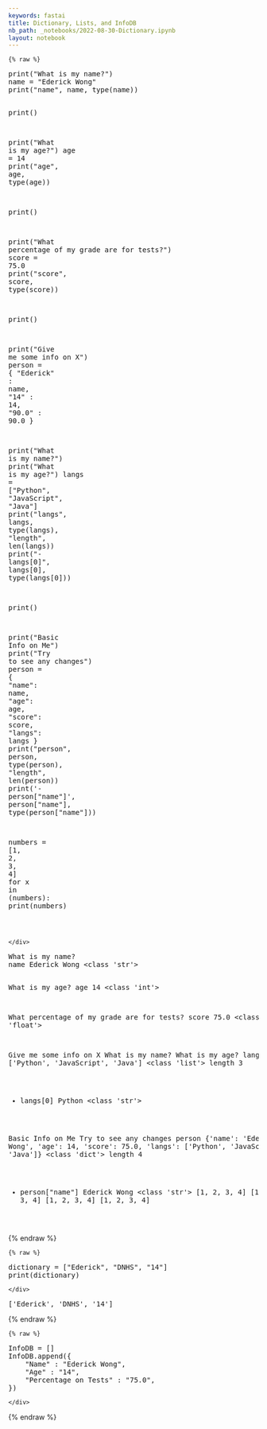 ```yaml
---
keywords: fastai
title: Dictionary, Lists, and InfoDB
nb_path: _notebooks/2022-08-30-Dictionary.ipynb
layout: notebook
---
```


<!--
#################################################
### THIS FILE WAS AUTOGENERATED! DO NOT EDIT! ###
#################################################
# file to edit: _notebooks/2022-08-30-Dictionary.ipynb
-->

<div class="container" id="notebook-container">
        
    {% raw %}
    
<div class="cell border-box-sizing code_cell rendered">
<div class="input">

<div class="inner_cell">
    <div class="input_area">
<div class=" highlight hl-ipython3"><pre><span></span><span class="nb">print</span><span class="p">(</span><span class="s2">&quot;What is my name?&quot;</span><span class="p">)</span>
<span class="n">name</span> <span class="o">=</span> <span class="s2">&quot;Ederick Wong&quot;</span>
<span class="nb">print</span><span class="p">(</span><span class="s2">&quot;name&quot;</span><span class="p">,</span> <span class="n">name</span><span class="p">,</span> <span class="nb">type</span><span class="p">(</span><span class="n">name</span><span class="p">))</span>

<span class="nb">print</span><span class="p">()</span>

<span class="nb">print</span><span class="p">(</span><span class="s2">&quot;What is my age?&quot;</span><span class="p">)</span>
<span class="n">age</span> <span class="o">=</span> <span class="mi">14</span>
<span class="nb">print</span><span class="p">(</span><span class="s2">&quot;age&quot;</span><span class="p">,</span> <span class="n">age</span><span class="p">,</span> <span class="nb">type</span><span class="p">(</span><span class="n">age</span><span class="p">))</span>

<span class="nb">print</span><span class="p">()</span>

<span class="nb">print</span><span class="p">(</span><span class="s2">&quot;What percentage of my grade are for tests?&quot;</span><span class="p">)</span>
<span class="n">score</span> <span class="o">=</span> <span class="mf">75.0</span>
<span class="nb">print</span><span class="p">(</span><span class="s2">&quot;score&quot;</span><span class="p">,</span> <span class="n">score</span><span class="p">,</span> <span class="nb">type</span><span class="p">(</span><span class="n">score</span><span class="p">))</span>

<span class="nb">print</span><span class="p">()</span>

<span class="nb">print</span><span class="p">(</span><span class="s2">&quot;Give me some info on X&quot;</span><span class="p">)</span>
<span class="n">person</span> <span class="o">=</span> <span class="p">{</span>
        <span class="s2">&quot;Ederick&quot;</span> <span class="p">:</span> <span class="n">name</span><span class="p">,</span>
        <span class="s2">&quot;14&quot;</span> <span class="p">:</span> <span class="mi">14</span><span class="p">,</span>
        <span class="s2">&quot;90.0&quot;</span> <span class="p">:</span> <span class="mf">90.0</span>
<span class="p">}</span>

<span class="nb">print</span><span class="p">(</span><span class="s2">&quot;What is my name?&quot;</span><span class="p">)</span>
<span class="nb">print</span><span class="p">(</span><span class="s2">&quot;What is my age?&quot;</span><span class="p">)</span>
<span class="n">langs</span> <span class="o">=</span> <span class="p">[</span><span class="s2">&quot;Python&quot;</span><span class="p">,</span> <span class="s2">&quot;JavaScript&quot;</span><span class="p">,</span> <span class="s2">&quot;Java&quot;</span><span class="p">]</span>
<span class="nb">print</span><span class="p">(</span><span class="s2">&quot;langs&quot;</span><span class="p">,</span> <span class="n">langs</span><span class="p">,</span> <span class="nb">type</span><span class="p">(</span><span class="n">langs</span><span class="p">),</span> <span class="s2">&quot;length&quot;</span><span class="p">,</span> <span class="nb">len</span><span class="p">(</span><span class="n">langs</span><span class="p">))</span>
<span class="nb">print</span><span class="p">(</span><span class="s2">&quot;- langs[0]&quot;</span><span class="p">,</span> <span class="n">langs</span><span class="p">[</span><span class="mi">0</span><span class="p">],</span> <span class="nb">type</span><span class="p">(</span><span class="n">langs</span><span class="p">[</span><span class="mi">0</span><span class="p">]))</span>

<span class="nb">print</span><span class="p">()</span>

<span class="nb">print</span><span class="p">(</span><span class="s2">&quot;Basic Info on Me&quot;</span><span class="p">)</span>
<span class="nb">print</span><span class="p">(</span><span class="s2">&quot;Try to see any changes&quot;</span><span class="p">)</span>
<span class="n">person</span> <span class="o">=</span> <span class="p">{</span>
    <span class="s2">&quot;name&quot;</span><span class="p">:</span> <span class="n">name</span><span class="p">,</span>
    <span class="s2">&quot;age&quot;</span><span class="p">:</span> <span class="n">age</span><span class="p">,</span>
    <span class="s2">&quot;score&quot;</span><span class="p">:</span> <span class="n">score</span><span class="p">,</span>
    <span class="s2">&quot;langs&quot;</span><span class="p">:</span> <span class="n">langs</span>
<span class="p">}</span>
<span class="nb">print</span><span class="p">(</span><span class="s2">&quot;person&quot;</span><span class="p">,</span> <span class="n">person</span><span class="p">,</span> <span class="nb">type</span><span class="p">(</span><span class="n">person</span><span class="p">),</span> <span class="s2">&quot;length&quot;</span><span class="p">,</span> <span class="nb">len</span><span class="p">(</span><span class="n">person</span><span class="p">))</span>
<span class="nb">print</span><span class="p">(</span><span class="s1">&#39;- person[&quot;name&quot;]&#39;</span><span class="p">,</span> <span class="n">person</span><span class="p">[</span><span class="s2">&quot;name&quot;</span><span class="p">],</span> <span class="nb">type</span><span class="p">(</span><span class="n">person</span><span class="p">[</span><span class="s2">&quot;name&quot;</span><span class="p">]))</span>

<span class="n">numbers</span> <span class="o">=</span> <span class="p">[</span><span class="mi">1</span><span class="p">,</span> <span class="mi">2</span><span class="p">,</span> <span class="mi">3</span><span class="p">,</span> <span class="mi">4</span><span class="p">]</span>
<span class="k">for</span> <span class="n">x</span> <span class="ow">in</span> <span class="p">(</span><span class="n">numbers</span><span class="p">):</span>
    <span class="nb">print</span><span class="p">(</span><span class="n">numbers</span><span class="p">)</span>
    
    
</pre></div>

    </div>
</div>
</div>

<div class="output_wrapper">
<div class="output">

<div class="output_area">

<div class="output_subarea output_stream output_stdout output_text">
<pre>What is my name?
name Ederick Wong &lt;class &#39;str&#39;&gt;

What is my age?
age 14 &lt;class &#39;int&#39;&gt;

What percentage of my grade are for tests?
score 75.0 &lt;class &#39;float&#39;&gt;

Give me some info on X
What is my name?
What is my age?
langs [&#39;Python&#39;, &#39;JavaScript&#39;, &#39;Java&#39;] &lt;class &#39;list&#39;&gt; length 3
- langs[0] Python &lt;class &#39;str&#39;&gt;

Basic Info on Me
Try to see any changes
person {&#39;name&#39;: &#39;Ederick Wong&#39;, &#39;age&#39;: 14, &#39;score&#39;: 75.0, &#39;langs&#39;: [&#39;Python&#39;, &#39;JavaScript&#39;, &#39;Java&#39;]} &lt;class &#39;dict&#39;&gt; length 4
- person[&#34;name&#34;] Ederick Wong &lt;class &#39;str&#39;&gt;
[1, 2, 3, 4]
[1, 2, 3, 4]
[1, 2, 3, 4]
[1, 2, 3, 4]
</pre>
</div>
</div>

</div>
</div>

</div>
    {% endraw %}

    {% raw %}
    
<div class="cell border-box-sizing code_cell rendered">
<div class="input">

<div class="inner_cell">
    <div class="input_area">
<div class=" highlight hl-ipython3"><pre><span></span><span class="n">dictionary</span> <span class="o">=</span> <span class="p">[</span><span class="s2">&quot;Ederick&quot;</span><span class="p">,</span> <span class="s2">&quot;DNHS&quot;</span><span class="p">,</span> <span class="s2">&quot;14&quot;</span><span class="p">]</span>
<span class="nb">print</span><span class="p">(</span><span class="n">dictionary</span><span class="p">)</span>
</pre></div>

    </div>
</div>
</div>

<div class="output_wrapper">
<div class="output">

<div class="output_area">

<div class="output_subarea output_stream output_stdout output_text">
<pre>[&#39;Ederick&#39;, &#39;DNHS&#39;, &#39;14&#39;]
</pre>
</div>
</div>

</div>
</div>

</div>
    {% endraw %}

    {% raw %}
    
<div class="cell border-box-sizing code_cell rendered">
<div class="input">

<div class="inner_cell">
    <div class="input_area">
<div class=" highlight hl-ipython3"><pre><span></span><span class="n">InfoDB</span> <span class="o">=</span> <span class="p">[]</span>
<span class="n">InfoDB</span><span class="o">.</span><span class="n">append</span><span class="p">({</span>
    <span class="s2">&quot;Name&quot;</span> <span class="p">:</span> <span class="s2">&quot;Ederick Wong&quot;</span><span class="p">,</span>
    <span class="s2">&quot;Age&quot;</span> <span class="p">:</span> <span class="s2">&quot;14&quot;</span><span class="p">,</span>
    <span class="s2">&quot;Percentage on Tests&quot;</span> <span class="p">:</span> <span class="s2">&quot;75.0&quot;</span><span class="p">,</span>
<span class="p">})</span>
</pre></div>

    </div>
</div>
</div>

</div>
    {% endraw %}

</div>
 

